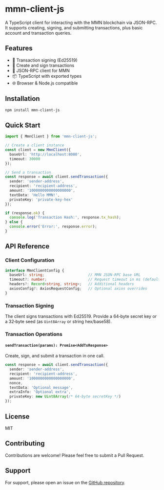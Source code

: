 # mmn-client-js

A TypeScript client for interacting with the MMN blockchain via JSON-RPC. It supports creating, signing, and submitting transactions, plus basic account and transaction queries.

## Features

- 🔐 Transaction signing (Ed25519)
- 📝 Create and sign transactions
- 🚀 JSON-RPC client for MMN
- 📦 TypeScript with exported types
- 🌐 Browser & Node.js compatible

## Installation

```bash
npm install mmn-client-js
```

## Quick Start

```typescript
import { MmnClient } from 'mmn-client-js';

// Create a client instance
const client = new MmnClient({
  baseUrl: 'http://localhost:8080',
  timeout: 30000
});

// Send a transaction
const response = await client.sendTransaction({
  sender: 'sender-address',
  recipient: 'recipient-address',
  amount: '1000000000000000000',
  textData: 'Hello MMN!',
  privateKey: 'private-key-hex'
});

if (response.ok) {
  console.log('Transaction Hash:', response.tx_hash);
} else {
  console.error('Error:', response.error);
}
```

## API Reference

### Client Configuration

```typescript
interface MmnClientConfig {
  baseUrl: string;                    // MMN JSON-RPC base URL
  timeout?: number;                   // Request timeout in ms (default: 30000)
  headers?: Record<string, string>;   // Additional headers
  axiosConfig?: AxiosRequestConfig;   // Optional axios overrides
}
```

### Transaction Signing

The client signs transactions with Ed25519. Provide a 64‑byte secret key or a 32‑byte seed (as `Uint8Array` or string hex/base58).

### Transaction Operations

#### `sendTransaction(params): Promise<AddTxResponse>`
Create, sign, and submit a transaction in one call.

```typescript
const response = await client.sendTransaction({
  sender: 'sender-address',
  recipient: 'recipient-address',
  amount: '1000000000000000000',
  nonce,
  textData: 'Optional message',
  extraInfo: 'Optional extra',
  privateKey: new Uint8Array(/* 64-byte secretKey */)
});
```

## License

MIT

## Contributing

Contributions are welcome! Please feel free to submit a Pull Request.

## Support

For support, please open an issue on the [GitHub repository](https://github.com/mezonai/mmn/issues).
